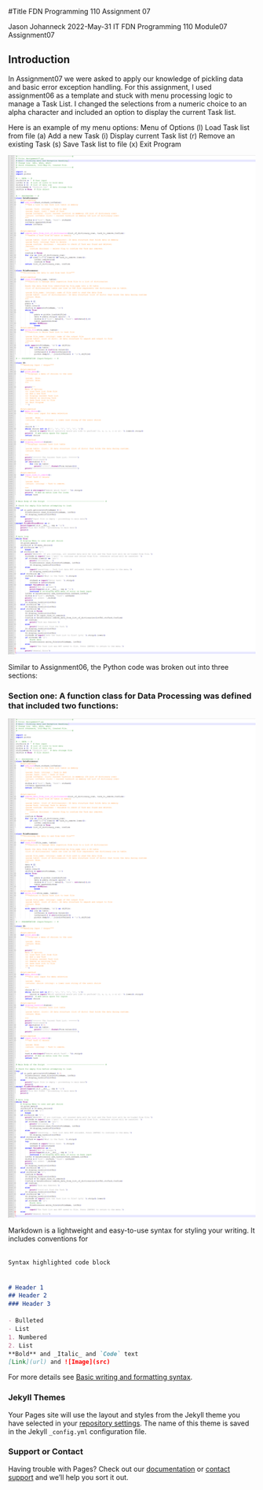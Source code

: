 #Title
FDN Programming 110 Assignment 07

Jason Johanneck
2022-May-31
IT FDN Programming 110
Module07 Assignment07

## Introduction
In Assignment07 we were asked to apply our knowledge of pickling data and basic error exception handling. For this assignment, I used assignment06 as a template and stuck with menu processing logic to manage a Task List.  I changed the selections from a numeric choice to an alpha character and included an option to display the current Task list.

Here is an example of my menu options:
        Menu of Options
        (l) Load Task list from file
        (a) Add a new Task
        (i) Display current Task list
        (r) Remove an existing Task
        (s) Save Task list to file
        (x) Exit Program

![Figure1](/docs/Figure1.png "Figure1 - Assignment07 Code Listing")

Similar to Assignment06, the Python code was broken out into three sections:

### Section one: A function class for Data Processing was defined that included two functions:

![Figure2](/docs/Figure1.png "Figure 2- Processor Class with four functions")



Markdown is a lightweight and easy-to-use syntax for styling your writing. It includes conventions for

```markdown

Syntax highlighted code block


# Header 1
## Header 2
### Header 3

- Bulleted
- List
1. Numbered
2. List
**Bold** and _Italic_ and `Code` text
[Link](url) and ![Image](src)

```
For more details see [Basic writing and formatting syntax](https://docs.github.com/en/github/writing-on-github/getting-started-with-writing-and-formatting-on-github/basic-writing-and-formatting-syntax).

### Jekyll Themes

Your Pages site will use the layout and styles from the Jekyll theme you have selected in your [repository settings](https://github.com/jjohanne514/FDN_110_Assignment07/settings/pages). The name of this theme is saved in the Jekyll `_config.yml` configuration file.

### Support or Contact

Having trouble with Pages? Check out our [documentation](https://docs.github.com/categories/github-pages-basics/) or [contact support](https://support.github.com/contact) and we’ll help you sort it out.
